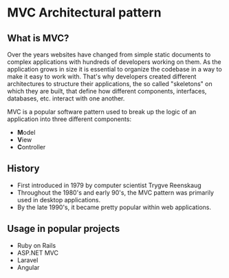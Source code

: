 # MVC Architectural pattern

## What is MVC?

Over the years websites have changed from simple static documents to complex applications with hundreds of developers working on them. As the application grows in size it is essential to organize the codebase in a way to make it easy to work with. That's why developers created different architectures to structure their applications, the so called "skeletons" on which they are built, that define how different components, interfaces, databases, etc. interact with one another.

MVC is a popular software pattern used to break up the logic of an application into three different components:

- **M**odel
- **V**iew
- **C**ontroller

## History

- First introduced in 1979 by computer scientist Trygve Reenskaug
- Throughout the 1980's and early 90's, the MVC pattern was primarily used in desktop applications.
- By the late 1990's, it became pretty popular within web applications.

## Usage in popular projects

- Ruby on Rails
- ASP.NET MVC
- Laravel
- Angular
